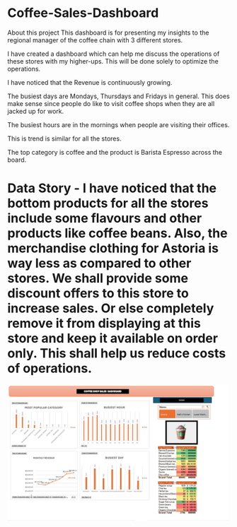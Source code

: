 # Coffee-Sales-Dashboard

About this project
This dashboard is for presenting my insights to the regional manager of the coffee chain with 3 different stores.

I have created a dashboard which can help me discuss the operations of these stores with my higher-ups. This will be done solely to optimize the operations.

I have noticed that the Revenue is continuously growing.

The busiest days are Mondays, Thursdays and Fridays in general. This does make sense since people do like to visit coffee shops when they are all jacked up for work.

The busiest hours are in the mornings when people are visiting their offices.

This is trend is similar for all the stores.

The top category is coffee and the product is Barista Espresso across the board.

# Data Story - I have noticed that the bottom products for all the stores include some flavours and other products like coffee beans. Also, the merchandise clothing for Astoria is way less as compared to other stores. We shall provide some discount offers to this store to increase sales. Or else completely remove it from displaying at this store and keep it available on order only. This shall help us reduce costs of operations.

  <img src="cofee analysis dash.png" width="500"/> &nbsp;

